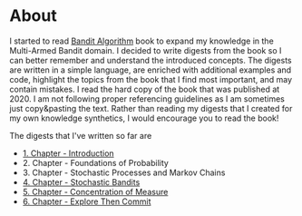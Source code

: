 # About
I started to read [Bandit Algorithm](https://tor-lattimore.com/downloads/book/book.pdf) book to expand my knowledge in the Multi-Armed Bandit domain. I decided to write digests from the book so I can better remember and understand the introduced concepts. The digests are written in a simple language, are enriched with additional examples and code, highlight the topics from the book that I find most important, and may contain mistakes. I read the hard copy of the book that was published at 2020. I am not following proper referencing guidelines as I am sometimes just copy&pasting the text. Rather than reading my digests that I created for my own knowledge synthetics, I would encourage you to read the book! 


The digests that I've written so far are
* [1. Chapter - Introduction](1_introduction.md)
* 2\. Chapter - Foundations of Probability
* 3\. Chapter - Stochastic Processes and Markov Chains
* [4. Chapter - Stochastic Bandits](4_stochastic_bandits.md)
* [5. Chapter - Concentration of Measure](5_concentration_of_measure.md)
* [6. Chapter - Explore Then Commit](6_explore_then_commit.md)
